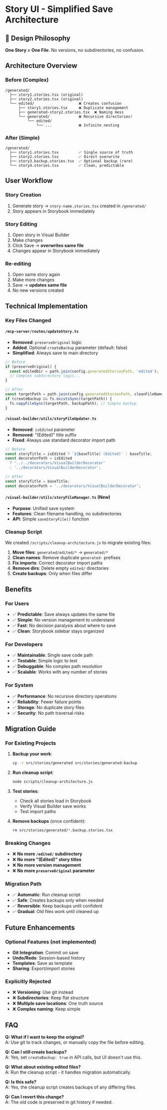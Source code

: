 # Story UI - Simplified Save Architecture

## 🎯 Design Philosophy

**One Story = One File**. No versions, no subdirectories, no confusion.

## Architecture Overview

### Before (Complex)
```
/generated/
  ├── story1.stories.tsx (original)
  ├── story2.stories.tsx (original)
  └── edited/                    ❌ Creates confusion
      ├── story1.stories.tsx     ❌ Duplicate management
      ├── generated-story2.stories.tsx  ❌ Naming mess
      └── generated/             ❌ Recursive directories!
          └── edited/
              └── ...            ❌ Infinite nesting
```

### After (Simple)
```
/generated/
  ├── story1.stories.tsx         ✅ Single source of truth
  ├── story2.stories.tsx         ✅ Direct overwrite
  ├── story3.backup.stories.tsx  ✅ Optional backup (rare)
  └── story4.stories.tsx         ✅ Clean, predictable
```

## User Workflow

### Story Creation
1. Generate story → `story-name.stories.tsx` created in `/generated/`
2. Story appears in Storybook immediately

### Story Editing
1. Open story in Visual Builder
2. Make changes
3. Click Save → **overwrites same file**
4. Changes appear in Storybook immediately

### Re-editing
1. Open same story again
2. Make more changes  
3. Save → **updates same file**
4. No new versions created

## Technical Implementation

### Key Files Changed

#### `/mcp-server/routes/updateStory.ts`
- **Removed**: `preserveOriginal` logic
- **Added**: Optional `createBackup` parameter (default: false)
- **Simplified**: Always save to main directory

```typescript
// Before
if (preserveOriginal) {
  const editedDir = path.join(config.generatedStoriesPath, 'edited');
  // Complex subdirectory logic...
}

// After  
const targetPath = path.join(config.generatedStoriesPath, cleanFileName);
if (createBackup && fs.existsSync(targetPath)) {
  fs.copyFileSync(targetPath, backupPath); // Simple backup
}
```

#### `/visual-builder/utils/storyFileUpdater.ts`
- **Removed**: `isEdited` parameter
- **Removed**: "(Edited)" title suffix  
- **Fixed**: Always use standard decorator import path

```typescript
// Before
const storyTitle = isEdited ? `${baseTitle} (Edited)` : baseTitle;
const decoratorPath = isEdited 
  ? '../../decorators/VisualBuilderDecorator'
  : '../decorators/VisualBuilderDecorator';

// After
const storyTitle = baseTitle;
const decoratorPath = '../decorators/VisualBuilderDecorator';
```

#### `/visual-builder/utils/storyFileManager.ts` (New)
- **Purpose**: Unified save system
- **Features**: Clean filename handling, no subdirectories
- **API**: Simple `saveStoryFile()` function

### Cleanup Script

We created `/scripts/cleanup-architecture.js` to migrate existing files:

1. **Move files**: `generated/edited/*` → `generated/*`
2. **Clean names**: Remove duplicate `generated-` prefixes  
3. **Fix imports**: Correct decorator import paths
4. **Remove dirs**: Delete empty `edited/` directories
5. **Create backups**: Only when files differ

## Benefits

### For Users
- ✅ **Predictable**: Save always updates the same file
- ✅ **Simple**: No version management to understand
- ✅ **Fast**: No decision paralysis about where to save
- ✅ **Clean**: Storybook sidebar stays organized

### For Developers  
- ✅ **Maintainable**: Single save code path
- ✅ **Testable**: Simple logic to test
- ✅ **Debuggable**: No complex path resolution
- ✅ **Scalable**: Works with any number of stories

### For System
- ✅ **Performance**: No recursive directory operations
- ✅ **Reliability**: Fewer failure points
- ✅ **Storage**: No duplicate story files
- ✅ **Security**: No path traversal risks

## Migration Guide

### For Existing Projects

1. **Backup your work**:
   ```bash
   cp -r src/stories/generated src/stories/generated-backup
   ```

2. **Run cleanup script**:
   ```bash
   node scripts/cleanup-architecture.js
   ```

3. **Test stories**:
   - Check all stories load in Storybook
   - Verify Visual Builder save works
   - Test import paths

4. **Remove backups** (once confident):
   ```bash
   rm src/stories/generated/*.backup.stories.tsx
   ```

### Breaking Changes

- ❌ **No more `/edited/` subdirectory**
- ❌ **No more "(Edited)" story titles**  
- ❌ **No more version management**
- ❌ **No more `preserveOriginal` parameter**

### Migration Path

- ✅ **Automatic**: Run cleanup script
- ✅ **Safe**: Creates backups only when needed
- ✅ **Reversible**: Keep backups until confident
- ✅ **Gradual**: Old files work until cleaned up

## Future Enhancements

### Optional Features (not implemented)
- **Git Integration**: Commit on save
- **Undo/Redo**: Session-based history
- **Templates**: Save as template
- **Sharing**: Export/import stories

### Explicitly Rejected
- ❌ **Versioning**: Use git instead
- ❌ **Subdirectories**: Keep flat structure  
- ❌ **Multiple save locations**: One truth source
- ❌ **Complex naming**: Keep simple

## FAQ

**Q: What if I want to keep the original?**  
A: Use git to track changes, or manually copy the file before editing.

**Q: Can I still create backups?**  
A: Yes, set `createBackup: true` in API calls, but UI doesn't use this.

**Q: What about existing edited files?**  
A: Run the cleanup script - it handles migration automatically.

**Q: Is this safe?**  
A: Yes, the cleanup script creates backups of any differing files.

**Q: Can I revert this change?**  
A: The old code is preserved in git history if needed.